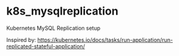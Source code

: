 # k8s_mysqlreplication
Kubernetes MySQL Replication setup

Inspired by: https://kubernetes.io/docs/tasks/run-application/run-replicated-stateful-application/
